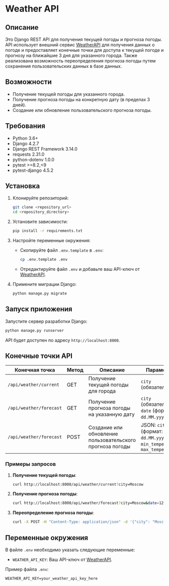 # Weather API

## Описание

Это Django REST API для получения текущей погоды и прогноза погоды. API использует внешний сервис [WeatherAPI](https://www.weatherapi.com/) для получения данных о погоде и предоставляет конечные точки для доступа к текущей погоде и прогнозу на ближайшие 3 дня для указанного города. Также реализована возможность переопределения прогноза погоды путем сохранения пользовательских данных в базе данных.

## Возможности

- Получение текущей погоды для указанного города.
- Получение прогноза погоды на конкретную дату (в пределах 3 дней).
- Создание или обновление пользовательского прогноза погоды.

## Требования

- Python 3.6+
- Django 4.2.7
- Django REST Framework 3.14.0
- requests 2.31.0
- python-dotenv 1.0.0
- pytest >=8.2,<9
- pytest-django 4.5.2

## Установка

1. Клонируйте репозиторий:

   ```bash
   git clone <repository_url>
   cd <repository_directory>
   ```

2. Установите зависимости:

   ```bash
   pip install -r requirements.txt
   ```

3. Настройте переменные окружения:

   - Скопируйте файл `.env.template` в `.env`:

     ```bash
     cp .env.template .env
     ```

   - Отредактируйте файл `.env` и добавьте ваш API-ключ от [WeatherAPI](https://www.weatherapi.com/).

4. Примените миграции Django:

   ```bash
   python manage.py migrate
   ```

## Запуск приложения

Запустите сервер разработки Django:

```bash
python manage.py runserver
```

API будет доступен по адресу `http://localhost:8000`.

## Конечные точки API

| Конечная точка | Метод | Описание | Параметры |
|----------------|-------|----------|-----------|
| `/api/weather/current` | GET | Получение текущей погоды для города | `city` (обязательный) |
| `/api/weather/forecast` | GET | Получение прогноза погоды на указанную дату | `city` (обязательный), `date` (формат: `dd.MM.yyyy`) |
| `/api/weather/forecast` | POST | Создание или обновление пользовательского прогноза погоды | JSON: `city`, `date` (формат: `dd.MM.yyyy`), `min_temperature`, `max_temperature` |

### Примеры запросов

1. **Получение текущей погоды**:

   ```bash
   curl http://localhost:8000/api/weather/current?city=Moscow
   ```

2. **Получение прогноза погоды**:

   ```bash
   curl http://localhost:8000/api/weather/forecast?city=Moscow&date=12.06.2025
   ```

3. **Переопределение прогноза погоды**:

   ```bash
   curl -X POST -H "Content-Type: application/json" -d '{"city": "Moscow", "date": "12.06.2025", "min_temperature": 10, "max_temperature": 20}' http://localhost:8000/api/weather/forecast
   ```
## Переменные окружения

В файле `.env` необходимо указать следующие переменные:

- `WEATHER_API_KEY`: Ваш API-ключ от [WeatherAPI](https://www.weatherapi.com/).

Пример файла `.env`:

```env
WEATHER_API_KEY=your_weather_api_key_here
```
